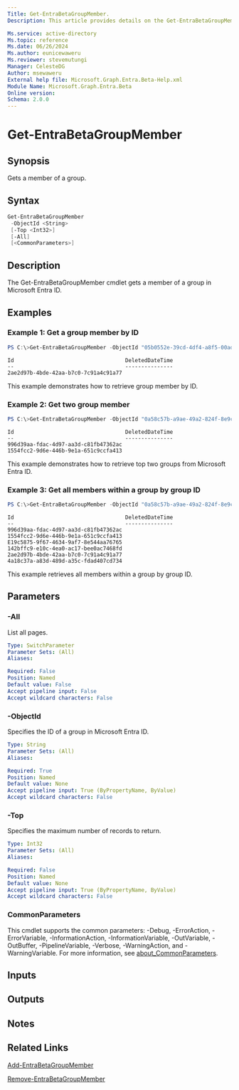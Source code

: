```yaml
---
Title: Get-EntraBetaGroupMember.
Description: This article provides details on the Get-EntraBetaGroupMember command.

Ms.service: active-directory
Ms.topic: reference
Ms.date: 06/26/2024
Ms.author: eunicewaweru
Ms.reviewer: stevemutungi
Manager: CelesteDG
Author: msewaweru
External help file: Microsoft.Graph.Entra.Beta-Help.xml
Module Name: Microsoft.Graph.Entra.Beta
Online version:
Schema: 2.0.0
---
```


# Get-EntraBetaGroupMember

## Synopsis
Gets a member of a group.

## Syntax

```powershell
Get-EntraBetaGroupMember 
 -ObjectId <String> 
 [-Top <Int32>] 
 [-All] 
 [<CommonParameters>]
```

## Description
The Get-EntraBetaGroupMember cmdlet gets a member of a group in Microsoft Entra ID.

## Examples

### Example 1: Get a group member by ID
```Powershell
PS C:\>Get-EntraBetaGroupMember -ObjectId "05b0552e-39cd-4df4-a8f5-00ade912e83d"
```
```output
Id                                   DeletedDateTime
--                                   ---------------
2ae2d97b-4bde-42aa-b7c0-7c91a4c91a77
```

This example demonstrates how to retrieve group member by ID.  

### Example 2: Get two group member
```powershell
PS C:\>Get-EntraBetaGroupMember -ObjectId "0a58c57b-a9ae-49a2-824f-8e9cb86d4512" -Top 2
```
```output
Id                                   DeletedDateTime
--                                   ---------------
996d39aa-fdac-4d97-aa3d-c81fb47362ac
1554fcc2-9d6e-446b-9e1a-651c9ccfa413
```

This example demonstrates how to retrieve top two groups from Microsoft Entra ID.  

### Example 3: Get all members within a group by group ID
```powershell
PS C:\>Get-EntraBetaGroupMember -ObjectId "0a58c57b-a9ae-49a2-824f-8e9cb86d4512" -All
```
```output
Id                                   DeletedDateTime
--                                   ---------------
996d39aa-fdac-4d97-aa3d-c81fb47362ac
1554fcc2-9d6e-446b-9e1a-651c9ccfa413
E19c5875-9f67-4634-9af7-8e544aa76765
142bffc9-e10c-4ea0-ac17-bee0ac7468fd
2ae2d97b-4bde-42aa-b7c0-7c91a4c91a77
4a18c37a-a83d-489d-a35c-fdad407cd734
```

This example retrieves all members within a group by group ID.  

## Parameters

### -All
List all pages.

```yaml
Type: SwitchParameter
Parameter Sets: (All)
Aliases:

Required: False
Position: Named
Default value: False
Accept pipeline input: False
Accept wildcard characters: False
```

### -ObjectId
Specifies the ID of a group in Microsoft Entra ID.

```yaml
Type: String
Parameter Sets: (All)
Aliases:

Required: True
Position: Named
Default value: None
Accept pipeline input: True (ByPropertyName, ByValue)
Accept wildcard characters: False
```

### -Top
Specifies the maximum number of records to return.

```yaml
Type: Int32
Parameter Sets: (All)
Aliases:

Required: False
Position: Named
Default value: None
Accept pipeline input: True (ByPropertyName, ByValue)
Accept wildcard characters: False
```

### CommonParameters
This cmdlet supports the common parameters: -Debug, -ErrorAction, -ErrorVariable, -InformationAction, -InformationVariable, -OutVariable, -OutBuffer, -PipelineVariable, -Verbose, -WarningAction, and -WarningVariable. For more information, see [about_CommonParameters](https://go.microsoft.com/fwlink/?LinkID=113216).

## Inputs

## Outputs

## Notes

## Related Links

[Add-EntraBetaGroupMember](Add-EntraBetaGroupMember.md)

[Remove-EntraBetaGroupMember](Remove-EntraBetaGroupMember.md)